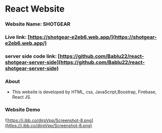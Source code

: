 # React Website

### Website Name: SHOTGEAR
### Live link: [https://shotgear-e2eb6.web.app/](https://shotgear-e2eb6.web.app/)
### server side code link: [https://github.com/Bablu22/react-shotgear-server-side](https://github.com/Bablu22/react-shotgear-server-side)
### About

- This website is developed by HTML, css, JavaScript,Boostrap, Firebase, React JS.


### Website Demo
![https://i.ibb.co/djrpVpp/Screenshot-8.png](https://i.ibb.co/djrpVpp/Screenshot-8.png)
